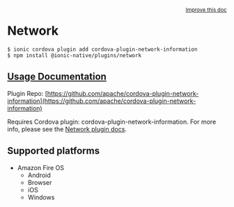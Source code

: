 <a style="float:right;font-size:12px;" href="http://github.com/danielsogl/awesome-cordova-plugins/edit/master/src/@awesome-cordova-plugins/plugins/network/index.ts#L22">
  Improve this doc
</a>

# Network

```
$ ionic cordova plugin add cordova-plugin-network-information
$ npm install @ionic-native/plugins/network
```

## [Usage Documentation](https://ionicframework.com/docs/native/network/)

Plugin Repo: [https://github.com/apache/cordova-plugin-network-information](https://github.com/apache/cordova-plugin-network-information)

Requires Cordova plugin: cordova-plugin-network-information. For more info, please see the [Network plugin docs](https://github.com/apache/cordova-plugin-network-information).

## Supported platforms

- Amazon Fire OS
  - Android
  - Browser
  - iOS
  - Windows
  


